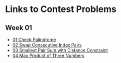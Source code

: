 # Links to Contest Problems
## Week 01
- [01 Check Palindrome](https://binarysearch.com/room/KMP-Knuth-Morris-Pratt-OJUJCBTLgp?questionsetIndex=0)
- [02 Swap Consecutive Index Pairs](https://binarysearch.com/room/KMP-Knuth-Morris-Pratt-OJUJCBTLgp?questionsetIndex=1)
- [03 Smallest Pair Sum with Distance Constraint](https://binarysearch.com/room/KMP-Knuth-Morris-Pratt-OJUJCBTLgp?questionsetIndex=2)
- [04 Max Product of Three Numbers](https://binarysearch.com/room/KMP-Knuth-Morris-Pratt-OJUJCBTLgp?questionsetIndex=3)